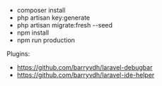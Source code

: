 * composer install
* php artisan key:generate
* php artisan migrate:fresh --seed
* npm install
* npm run production


Plugins: 
* https://github.com/barryvdh/laravel-debugbar
* https://github.com/barryvdh/laravel-ide-helper